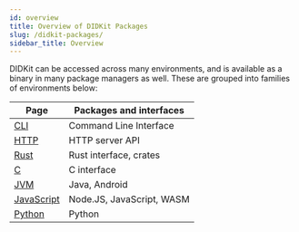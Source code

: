 ```yaml
---
id: overview
title: Overview of DIDKit Packages
slug: /didkit-packages/ 
sidebar_title: Overview
---
```


DIDKit can be accessed across many environments, and is available as a binary in many package managers as well.  These are grouped into families of environments below:

|Page|Packages and interfaces|
|---|---|
|[CLI](cli)|Command Line Interface|
|[HTTP](http)|HTTP server API|
|[Rust](rust)|Rust interface, crates|
|[C](C)|C interface|
|[JVM](java)|Java, Android|
|[JavaScript](node)|Node.JS, JavaScript, WASM|
|[Python](python)|Python|

